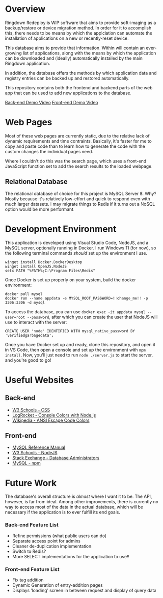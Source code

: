 # Overview

Ringdown Redeploy is WIP software that aims to provide soft-imaging as a backup/restore or device migration method. In order for it to accomplish this, there needs to be means by which the applciation can automate the installation of applications on a new or recently-reset device.

This database aims to provide that information. Within will contain an ever-growing list of applications, along with the means by which the application can be downloaded and (ideally) automatically installed by the main Ringdown application.

In addition, the database offers the methods by which application data and registry entries can be backed up and restored automatically.

This repository contains both the frontend and backend parts of the web app that can be used to add new applications to the database.

[Back-end Demo Video](https://drive.google.com/file/d/11xxzFv4iBVCRgnjeyECNCEQGBpqoZ31y/view?usp=share_link)
[Front-end Demo Video](http://youtube.link.goes.here)

# Web Pages

Most of these web pages are currently static, due to the relative lack of dynamic requirements and time contraints. Basically, it's faster for me to copy and paste code than to learn how to generate the code with the custom changes the individual pages need.

Where I couldn't do this was the search page, which uses a front-end JavaScript function set to add the search results to the loaded webpage.

## Relational Database

The relational database of choice for this project is MySQL Server 8. Why? Mostly because it's relatively low-effort and quick to respond even with much larger datasets. I may migrate things to Redis if it turns out a NoSQL option would be more performant.

# Development Environment

This application is developed using Visual Studio Code, NodeJS, and a MySQL server, optionally running in Docker. I run Windows 11 (for now), so the following terminal commands _should_ set up the environment I use.

```
winget install Docker.DockerDesktop
winget install OpenJS.NodeJS
setx PATH "%PATH%;C:\Program Files\Redis"
```
Once Docker is set up properly on your system, build the docker environment:
```
docker pull mysql
docker run --name appdata -e MYSQL_ROOT_PASSWORD=!!change_me!! -p 3306:3306 -d mysql
```
To access the database, you can use `docker exec -it appdata mysql --user=root --password`, after which you can create the user that NodeJS will use to interact with the server: 

```
CREATE USER 'node' IDENTIFIED WITH mysql_native_password BY 'verifiedgarbagedata';
```

Once you have Docker set up and ready, clone this repository, and open it in VS Code, then open a console and set up the environment with `npm install`. Now, you'll just need to run `node ./server.js` to start the server, and you're good to go!

# Useful Websites

## Back-end
* [W3 Schools - CSS](https://www.w3schools.com/css/default.asp)
* [LogRocket - Console Colors with Node.js](https://blog.logrocket.com/using-console-colors-node-js/)
* [Wikipedia - ANSI Escape Code Colors](https://en.m.wikipedia.org/wiki/ANSI_escape_code#Colors)

## Front-end
- [MySQL Reference Manual](https://dev.mysql.com/doc/refman/8.0/en)
- [W3 Schools - NodeJS](https://www.w3schools.com/nodejs/)
- [Stack Exchange - Database Administrators](https://dba.stackexchange.com/)
- [MySQL - npm](https://www.npmjs.com/package/mysql)

# Future Work
The database's overall structure is _almost_ where I want it to be. The API, however, is far from ideal.
Among other improvements, there is currently no way to access most of the data in the actual database, which will be necessary if the application is to ever fulfill its end goals.

### Back-end Feature List
- Refine permissions (what public users can do)
- Separate access point for admins
- Cleaner de-duplication implementation
- Switch to Redis?
- More SELECT implementations for the application to use!!

### Front-end Feature List
* Fix tag addition
* Dynamic Generation of entry-addition pages
* Displays 'loading' screen in between request and display of query data